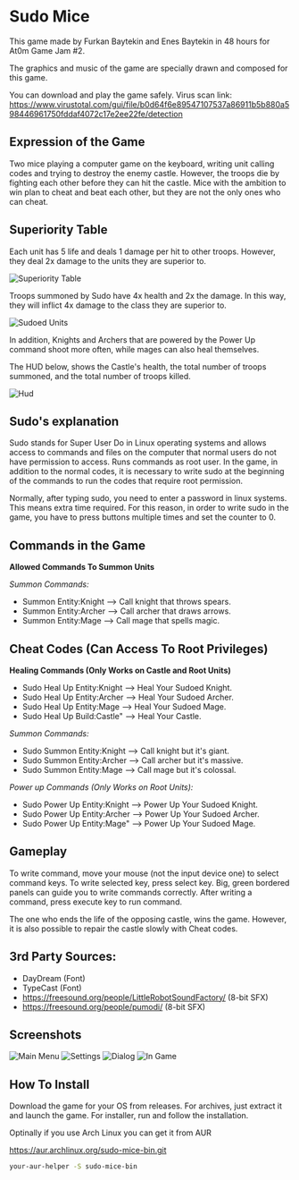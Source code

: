 # Sudo Mice

This game made by Furkan Baytekin and Enes Baytekin in 48 hours for At0m Game Jam #2.

The graphics and music of the game are specially drawn and composed for this game.

You can download and play the game safely. Virus scan link: <https://www.virustotal.com/gui/file/b0d64f6e89547107537a86911b5b880a598446961750fddaf4072c17e2ee22fe/detection>

## Expression of the Game

Two mice playing a computer game on the keyboard, writing unit calling codes and trying to destroy the enemy castle. However, the troops die by fighting each other before they can hit the castle. Mice with the ambition to win plan to cheat and beat each other, but they are not the only ones who can cheat.

## Superiority Table

Each unit has 5 life and deals 1 damage per hit to other troops. However, they deal 2x damage to the units they are superior to.

![Superiority Table](https://raw.githubusercontent.com/Elagoht/SudoMice/main/guide/superiority.png)

Troops summoned by Sudo have 4x health and 2x the damage. In this way, they will inflict 4x damage to the class they are superior to.

![Sudoed Units](https://raw.githubusercontent.com/Elagoht/SudoMice/main/guide/superiority.png)

In addition, Knights and Archers that are powered by the Power Up command shoot more often, while mages can also heal themselves.

The HUD below, shows the Castle's health, the total number of troops summoned, and the total number of troops killed.

![Hud](https://raw.githubusercontent.com/Elagoht/SudoMice/main/guide/superiority.png)

## Sudo's explanation

Sudo stands for Super User Do in Linux operating systems and allows access to commands and files on the computer that normal users do not have permission to access. Runs commands as root user. In the game, in addition to the normal codes, it is necessary to write sudo at the beginning of the commands to run the codes that require root permission.

Normally, after typing sudo, you need to enter a password in linux systems. This means extra time required. For this reason, in order to write sudo in the game, you have to press buttons multiple times and set the counter to 0.

## Commands in the Game

**Allowed Commands To Summon Units**

_Summon Commands:_

- Summon Entity:Knight --> Call knight that throws spears.
- Summon Entity:Archer --> Call archer that draws arrows.
- Summon Entity:Mage --> Call mage that spells magic.

## Cheat Codes (Can Access To Root Privileges)

**Healing Commands (Only Works on Castle and Root Units)**

- Sudo Heal Up Entity:Knight --> Heal Your Sudoed Knight.
- Sudo Heal Up Entity:Archer --> Heal Your Sudoed Archer.
- Sudo Heal Up Entity:Mage --> Heal Your Sudoed Mage.
- Sudo Heal Up Build:Castle" --> Heal Your Castle.

_Summon Commands:_

- Sudo Summon Entity:Knight --> Call knight but it's giant.
- Sudo Summon Entity:Archer --> Call archer but it's massive.
- Sudo Summon Entity:Mage --> Call mage but it's colossal.

_Power up Commands (Only Works on Root Units):_

- Sudo Power Up Entity:Knight --> Power Up Your Sudoed Knight.
- Sudo Power Up Entity:Archer --> Power Up Your Sudoed Archer.
- Sudo Power Up Entity:Mage" --> Power Up Your Sudoed Mage.

## Gameplay

To write command, move your mouse (not the input device one) to select command keys. To write selected key, press select key. Big, green bordered panels can guide you to write commands correctly. After writing a command, press execute key to run command.

The one who ends the life of the opposing castle, wins the game. However, it is also possible to repair the castle slowly with Cheat codes.

## 3rd Party Sources:

- DayDream (Font)
- TypeCast (Font)
- https://freesound.org/people/LittleRobotSoundFactory/ (8-bit SFX)
- https://freesound.org/people/pumodi/ (8-bit SFX)

## Screenshots

![Main Menu](https://raw.githubusercontent.com/Elagoht/SudoMice/main/screenshots/mainmenu.png)
![Settings](https://raw.githubusercontent.com/Elagoht/SudoMice/main/screenshots/settings.png)
![Dialog](https://raw.githubusercontent.com/Elagoht/SudoMice/main/screenshots/dialog.png)
![In Game](https://raw.githubusercontent.com/Elagoht/SudoMice/main/screenshots/ingame.png)

## How To Install

Download the game for your OS from releases. For archives, just extract it and launch the game. For installer, run and follow the installation.

Optinally if you use Arch Linux you can get it from AUR

<https://aur.archlinux.org/sudo-mice-bin.git>

```sh
your-aur-helper -S sudo-mice-bin
```
